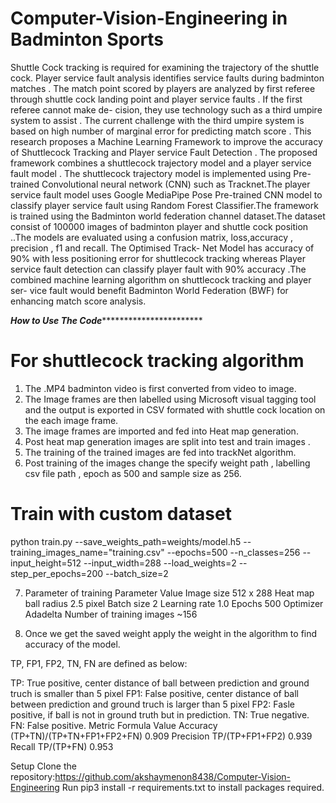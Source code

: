 # Computer-Vision-Engineering in Badminton Sports 
Shuttle Cock tracking is required for examining the trajectory of the shuttle
cock. Player service fault analysis identifies service faults during badminton matches
. The match point scored by players are analyzed by first referee through shuttle
cock landing point and player service faults . If the first referee cannot make de-
cision, they use technology such as a third umpire system to assist . The current
challenge with the third umpire system is based on high number of marginal error
for predicting match score . This research proposes a Machine Learning Framework
to improve the accuracy of Shuttlecock Tracking and Player service Fault Detection
. The proposed framework combines a shuttlecock trajectory model and a player
service fault model . The shuttlecock trajectory model is implemented using Pre-
trained Convolutional neural network (CNN) such as Tracknet.The player service
fault model uses Google MediaPipe Pose Pre-trained CNN model to classify player
service fault using Random Forest Classifier.The framework is trained using the
Badminton world federation channel dataset.The dataset consist of 100000 images
of badminton player and shuttle cock position ..The models are evaluated using a
confusion matrix, loss,accuracy , precision , f1 and recall. The Optimised Track-
Net Model has accuracy of 90% with less positioning error for shuttlecock tracking
whereas Player service fault detection can classify player fault with 90% accuracy
.The combined machine learning algorithm on shuttlecock tracking and player ser-
vice fault would benefit Badminton World Federation (BWF) for enhancing match
score analysis.


*************************How to Use The Code************************************************

# For shuttlecock tracking algorithm
1) The .MP4 badminton video is first converted from video to image.
2) The Image frames are then labelled using Microsoft visual tagging tool  and the output is exported in CSV formated with shuttle cock location on the each image frame.
3) The image frames are imported and fed into Heat map generation.
4) Post heat map generation images are split into test and train images .
5) The training of the trained images are fed into trackNet algorithm.
6) Post training of the images change the specify weight path , labelling csv file path , epoch as 500 and  sample size as 256.   

# Train with custom dataset
python train.py --save_weights_path=weights/model.h5 --training_images_name="training.csv" --epochs=500 --n_classes=256 --  input_height=512 --input_width=288 --load_weights=2 --step_per_epochs=200 --batch_size=2

7) Parameter of training
Parameter	Value
Image size	512 x 288
Heat map ball radius	2.5 pixel
Batch size	2
Learning rate	1.0
Epochs	500
Optimizer	Adadelta
Number of training images	~156

8) Once we get the saved weight apply the weight in the algorithm to find accuracy of the model.

TP, FP1, FP2, TN, FN are defined as below:

TP: True positive, center distance of ball between prediction and ground truch is smaller than 5 pixel
FP1: False positive, center distance of ball between prediction and ground truch is larger than 5 pixel
FP2: Fasle positive, if ball is not in ground truth but in prediction.
TN: True negative.
FN: False positive.
Metric	Formula	Value
Accuracy	(TP+TN)/(TP+TN+FP1+FP2+FN)	0.909
Precision	TP/(TP+FP1+FP2)	0.939
Recall	TP/(TP+FN)	0.953


Setup
Clone the repository:https://github.com/akshaymenon8438/Computer-Vision-Engineering
Run pip3 install -r requirements.txt to install packages required.

